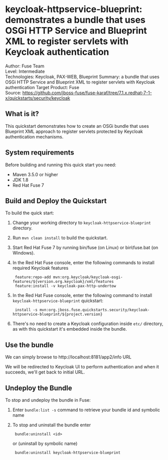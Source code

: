 keycloak-httpservice-blueprint: demonstrates a bundle that uses OSGi HTTP Service and Blueprint XML to register servlets with Keycloak authentication
==========================
Author: Fuse Team  
Level: Intermediate  
Technologies: Keycloak, PAX-WEB, Blueprint
Summary: a bundle that uses OSGi HTTP Service and Blueprint XML to register servlets with Keycloak authentication
Target Product: Fuse  
Source: <https://github.com/jboss-fuse/fuse-karaf/tree/7.1.x.redhat-7-1-x/quickstarts/security/keycloak>


What is it?
-----------
This quickstart demonstrates how to create an OSGi bundle that uses Blueprint XML approach to register servlets
protected by Keycloak authentication mechanisms.


System requirements
-------------------
Before building and running this quick start you need:

* Maven 3.5.0 or higher
* JDK 1.8
* Red Hat Fuse 7


Build and Deploy the Quickstart
-------------------------------

To build the quick start:

1. Change your working directory to `keycloak-httpservice-blueprint` directory.
2. Run `mvn clean install` to build the quickstart.
3. Start Red Hat Fuse 7 by running bin/fuse (on Linux) or bin\fuse.bat (on Windows).
4. In the Red Hat Fuse console, enter the following commands to install required Keycloak features

        feature:repo-add mvn:org.keycloak/keycloak-osgi-features/${version.org.keycloak}/xml/features
        feature:install -v keycloak-pax-http-undertow

5. In the Red Hat Fuse console, enter the following command to install `keycloak-httpservice-blueprint` quickstart:

        install -s mvn:org.jboss.fuse.quickstarts.security/keycloak-httpservice-blueprint/${project.version}

6. There's no need to create a Keycloak configuration inside `etc/` directory, as with this quickstart it's embedded
inside the bundle.


Use the bundle
--------------

We can simply browse to http://localhost:8181/app2/info URL

We will be redirected to Keycloak UI to perform authentication and when it succeeds, we'll get back to initial URL.


Undeploy the Bundle
-------------------

To stop and undeploy the bundle in Fuse:

1. Enter `bundle:list -s` command to retrieve your bundle id and symbolic name
2. To stop and uninstall the bundle enter

        bundle:uninstall <id>

    or (uninstall by symbolic name)

        bundle:uninstall keycloak-httpservice-blueprint

